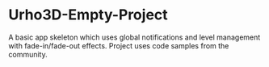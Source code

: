 # Urho3D-Empty-Project
A basic app skeleton which uses global notifications and level management with fade-in/fade-out effects. Project uses code samples from the community.
